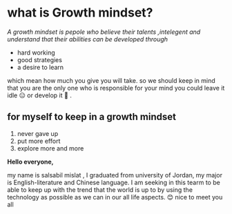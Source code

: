 # **what is Growth mindset?**

*A growth mindset is pepole who believe their talents ,intelegent and understand that their abilities can be developed through*
 - hard working
 - good strategies 
 - a desire to learn 
 
 which mean how much you give you will take. so we should keep in mind that you are the only one who is responsible for your mind you could leave it idle 😑  or develop it 🧐 . 
 ## for myself to keep  in a growth mindset
 1. never gave up
 2. put more effort
 3. explore more and more


**Hello everyone,**

my name is salsabil mislat , I graduated from university of Jordan, my major is English-literature and Chinese language. 
I am seeking in this tearm to be able to keep up with the trend that the world is up to by using the technology as possible as we can in our all life aspects.
😊
nice to meet you all 
